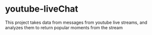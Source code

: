 # youtube-liveChat
This project takes data from messages from youtube live streams, and analyzes them to return popular moments from the stream
